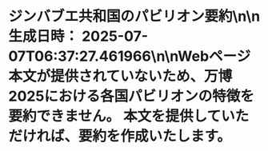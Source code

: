 # ジンバブエ共和国のパビリオン要約\n\n**生成日時：** 2025-07-07T06:37:27.461966\n\nWebページ本文が提供されていないため、万博2025における各国パビリオンの特徴を要約できません。  本文を提供していただければ、要約を作成いたします。